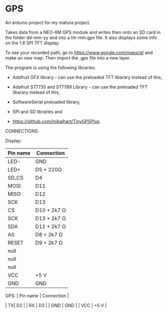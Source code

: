 # GPS
An arduino project for my matura project.

Takes data from a NEO-6M GPS module and writes then onto an SD card in the folder dd-mm-yy and into a hh-mm.gpx file.
It also displays some info on the 1.8 SPI TFT display.

To see your recorded path, go to https://www.google.com/maps/d/ and make an new map. Then import the .gpx file into a new layer.

The program is using the following libraries:

- Adafruit GFX library - can use the preloaded TFT libarary instead of this,

- Adafruit ST7735 and ST7789 Library - can use the preloaded TFT libarary instead of this,

- SoftwareSerial preloaded library,

- SPI and SD libraries and

- https://github.com/mikalhart/TinyGPSPlus.


CONNECTIONS:

Display:

| Pin name  | Connection |
| --------- | ------------- | 
| LED-  | GND  |
|  LED+  | D5 + 220Ω |
|   SD_CS | D4   |
|   MOSI  | D11   |
|   MISO  | D12   |
|   SCK   | D13   |
|   CS    | D10 + 2k7 Ω|
|   SCK   | D13 + 2k7 Ω |
|   SDA   | D11 + 2k7 Ω |
|   A0    | D8  + 2k7 Ω |
|   RESET | D9  + 2k7 Ω |
|   null |   |
|   null |   |
|   null |   |
|   VCC   | +5 V   |
|   GND   | GND   |

GPS:
  | Pin name  | Connection |

| TX| D2 |
| RX | D3 |
| GND  | GND |
| VCC | +5 V |
